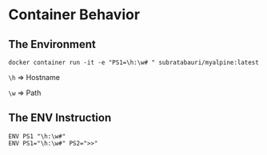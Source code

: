 # Container Behavior

## The Environment
`docker container run -it -e "PS1=\h:\w# " subratabauri/myalpine:latest`

`\h` => Hostname

`\w` => Path


## The ENV Instruction

```
ENV PS1 "\h:\w#"
ENV PS1="\h:\w#" PS2=">>"
```

